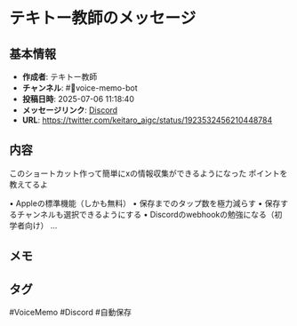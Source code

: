 # テキトー教師のメッセージ

## 基本情報
- **作成者**: テキトー教師
- **チャンネル**: #📣voice-memo-bot
- **投稿日時**: 2025-07-06 11:18:40
- **メッセージリンク**: [Discord](https://discord.com/channels/1206805897398059028/1389747949566820483/1391377811268174015)
- **URL**: https://twitter.com/keitaro_aigc/status/1923532456210448784

## 内容
このショートカット作って簡単にxの情報収集ができるようになった
ポイントを教えてるよ

• Appleの標準機能（しかも無料）
• 保存までのタップ数を極力減らす
• 保存するチャンネルも選択できるようにする
• Discordのwebhookの勉強になる（初学者向け）
\.\.\.

## メモ
<!-- ここに感想やメモを記入 -->

## タグ
#VoiceMemo #Discord #自動保存
